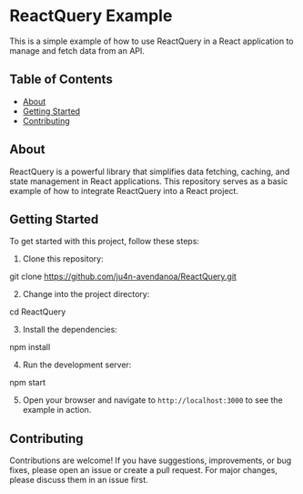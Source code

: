 # ReactQuery Example

This is a simple example of how to use ReactQuery in a React application to manage and fetch data from an API.

## Table of Contents

- [About](#about)
- [Getting Started](#getting-started)
- [Contributing](#contributing)


## About

ReactQuery is a powerful library that simplifies data fetching, caching, and state management in React applications. This repository serves as a basic example of how to integrate ReactQuery into a React project.

## Getting Started

To get started with this project, follow these steps:

1. Clone this repository:

git clone https://github.com/ju4n-avendanoa/ReactQuery.git

2. Change into the project directory:

cd ReactQuery

3. Install the dependencies:

npm install

4. Run the development server:

npm start

5. Open your browser and navigate to `http://localhost:3000` to see the example in action.

## Contributing

Contributions are welcome! If you have suggestions, improvements, or bug fixes, please open an issue or create a pull request. For major changes, please discuss them in an issue first.

